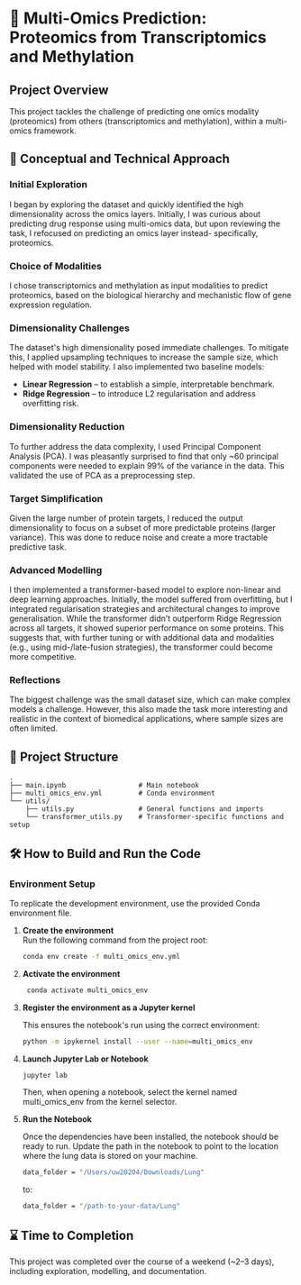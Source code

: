 # 🧬 Multi-Omics Prediction: Proteomics from Transcriptomics and Methylation 

## Project Overview

This project tackles the challenge of predicting one omics modality (proteomics) from others (transcriptomics and methylation), within a multi-omics framework. 

## 🧠 Conceptual and Technical Approach 

### Initial Exploration

I began by exploring the dataset and quickly identified the high dimensionality across the omics layers. Initially, I was curious about predicting drug response using multi-omics data, but upon reviewing the task, I refocused on predicting an omics layer instead- specifically, proteomics.

### Choice of Modalities

I chose transcriptomics and methylation as input modalities to predict proteomics, based on the biological hierarchy and mechanistic flow of gene expression regulation. 
### Dimensionality Challenges

The dataset's high dimensionality posed immediate challenges. To mitigate this, I applied upsampling techniques to increase the sample size, which helped with model stability. I also implemented two baseline models:

- **Linear Regression** – to establish a simple, interpretable benchmark.
- **Ridge Regression** – to introduce L2 regularisation and address overfitting risk.

### Dimensionality Reduction

To further address the data complexity, I used Principal Component Analysis (PCA). I was pleasantly surprised to find that only ~60 principal components were needed to explain 99% of the variance in the data. This validated the use of PCA as a preprocessing step.

### Target Simplification

Given the large number of protein targets, I reduced the output dimensionality to focus on a subset of more predictable proteins (larger variance). This was done to reduce noise and create a more tractable predictive task.

### Advanced Modelling

I then implemented a transformer-based model to explore non-linear and deep learning approaches. Initially, the model suffered from overfitting, but I integrated regularisation strategies and architectural changes to improve generalisation. While the transformer didn’t outperform Ridge Regression across all targets, it showed superior performance on some proteins. This suggests that, with further tuning or with additional data and modalities (e.g., using mid-/late-fusion strategies), the transformer could become more competitive.

### Reflections

The biggest challenge was the small dataset size, which can make complex models a challenge. However, this also made the task more interesting and realistic in the context of biomedical applications, where sample sizes are often limited.

## 📁 Project Structure

```text
.
├── main.ipynb                  # Main notebook
├── multi_omics_env.yml         # Conda environment
└── utils/
    ├── utils.py                # General functions and imports
    └── transformer_utils.py    # Transformer-specific functions and setup
```

## 🛠️ How to Build and Run the Code

### Environment Setup

To replicate the development environment, use the provided Conda environment file.

1. **Create the environment**  
   Run the following command from the project root:

   ```bash
   conda env create -f multi_omics_env.yml
   ```
2. **Activate the environment**

   ```bash
    conda activate multi_omics_env
   ```

3. **Register the environment as a Jupyter kernel**

   This ensures the notebook's run using the correct environment:

   ```bash
   python -m ipykernel install --user --name=multi_omics_env
   ```

4. **Launch Jupyter Lab or Notebook**

   ```bash
   jupyter lab
   ```
   Then, when opening a notebook, select the kernel named multi_omics_env from the kernel selector.

5. **Run the Notebook**

   Once the dependencies have been installed, the notebook should be ready to run.
   Update the path in the notebook to point to the location where the lung data is stored on your machine.
   
   ```bash
   data_folder = "/Users/uw20204/Downloads/Lung"
   ```
   
   to:
   
   ```bash
   data_folder = "/path-to-your-data/Lung"
   ```
   
## ⌛ Time to Completion

This project was completed over the course of a weekend (~2–3 days), including exploration, modelling, and documentation.
